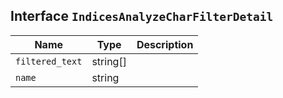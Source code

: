 ## Interface `IndicesAnalyzeCharFilterDetail`

| Name | Type | Description |
| - | - | - |
| `filtered_text` | string[] | &nbsp; |
| `name` | string | &nbsp; |
